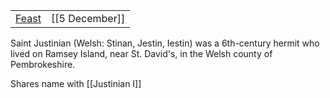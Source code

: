 

|   |   |
|---|---|
|[Feast](https://en.wikipedia.org/wiki/Calendar_of_saints)|[[5 December]]|

Saint Justinian (Welsh: Stinan, Jestin, Iestin) was a 6th-century hermit who lived on Ramsey Island, near St. David's, in the Welsh county of Pembrokeshire.

Shares name with [[Justinian I]]
